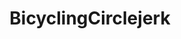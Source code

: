 ---
title: BicyclingCirclejerk
crosslinks:
- livven
- cycling
- Velo
- fredcycling
- Cervelo
- triathlon
- softwaregore
- instant_regret
- MachoManGIFs
- fakehistoryporn
- Serendipity
---